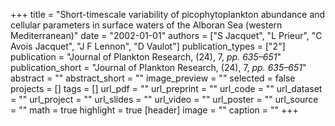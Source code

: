 +++
title = "Short-timescale variability of picophytoplankton abundance and cellular parameters in surface waters of the Alboran Sea (western Mediterranean)"
date = "2002-01-01"
authors = ["S Jacquet", "L Prieur", "C Avois Jacquet", "J F Lennon", "D Vaulot"]
publication_types = ["2"]
publication = "Journal of Plankton Research, (24), 7, _pp. 635–651_"
publication_short = "Journal of Plankton Research, (24), 7, _pp. 635–651_"
abstract = ""
abstract_short = ""
image_preview = ""
selected = false
projects = []
tags = []
url_pdf = ""
url_preprint = ""
url_code = ""
url_dataset = ""
url_project = ""
url_slides = ""
url_video = ""
url_poster = ""
url_source = ""
math = true
highlight = true
[header]
image = ""
caption = ""
+++
